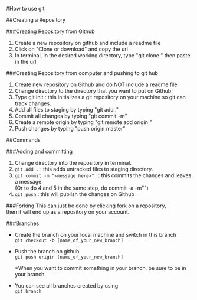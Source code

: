 #How to use git

##Creating a Repository 

###Creating Repository from Github

1. Create a new repository on github and include a readme file
2. Click on "Clone or download" and copy the url
3. In terminal, in the desired working directory, type "git clone " then paste in the url

###Creating Repository from computer and pushing to git hub

1. Create new repository on Github and do NOT include a readme file
2. Change directory to the directory that you want to put on Github
3. Type git init : this initializes a git repository on your machine so git can track changes.
4. Add all files to staging by typing "git add ."
5. Commit all changes by typing "git commit -m"
6. Create a remote origin by typing "git remote add origin <url goes here>"
7. Push changes by typing "push origin master"

##Commands

###Adding and committing 
1. Change directory into the repository in terminal.		
2. `git add .` : this adds untracked files to staging directory.		
3. `git commit -m "<message here>" ` : this commits the changes and leaves a message.  		
  (Or to do 4 and 5 in the same step, do commit -a -m"")		
4. `git push` : this will publish the changes on Github		

###Forking
This can just be done by clicking fork on a repository,  
then it will end up as a repository on your account.

###Branches
- Create the branch on your local machine and switch in this branch  
  `git checkout -b [name_of_your_new_branch]`  
- Push the branch on github  
  `git push origin [name_of_your_new_branch]` 
    
  *When you want to commit something in your branch, be sure to be in your branch.  
  
- You can see all branches created by using  
  `git branch`  



